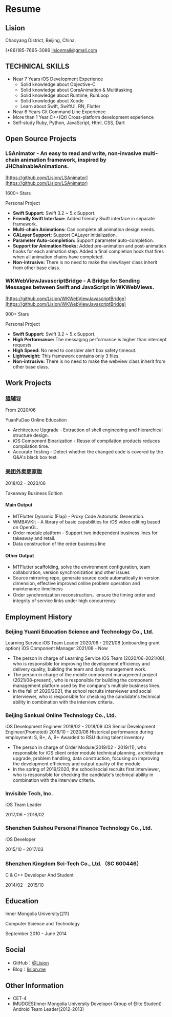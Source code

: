 # Resume

## Lision

Chaoyang District, Beijing, China.

(+86)185-7665-3086  lisionmail@gmail.com

## TECHNICAL SKILLS

- Near 7 Years iOS Development Experience
	- Solid knowledge about Objective-C
	- Solid knowledge about CoreAnimation & Multitasking
	- Solid knowledge about Runtime, RunLoop
	- Solid knowledge about Xcode
	- Learn about Swift, SwiftUI, RN, Flutter
- Near 6 Years Git Command Line Experience
- More than 1 Year C++(Qt) Cross-platform development experience
- Self-study Ruby, Python, JavaScript, Html, CSS, Dart

## Open Source Projects

### LSAnimator - An easy to read and write, non-invasive multi-chain animation framework, inspired by JHChainableAnimations.

[https://github.com/Lision/LSAnimator](https://github.com/Lision/LSAnimator)

1600+ Stars

Personal Project

- **Swift Support:** Swift 3.2 ~ 5.x Support.
- **Friendly Swift Interface:** Added friendly Swift interface in separate framework.
- **Multi-chain Animations:** Can complete all animation design needs.
- **CALayer Support:** Support CALayer initialization.
- **Parameter Auto-completion:** Support parameter auto-completion.
- **Support for Animation Hooks:** Added pre-animation and post-animation hooks for each animation step. Added a final completion hook that fires when all animation chains have completed.
- **Non-intrusive:** There is no need to make the view/layer class inherit from other base class.

### WKWebViewJavascriptBridge - A Bridge for Sending Messages between Swift and JavaScript in WKWebViews.

[https://github.com/Lision/WKWebViewJavascriptBridge](https://github.com/Lision/WKWebViewJavascriptBridge)

900+ Stars

Personal Project

- **Swift Support:** Swift 3.2 ~ 5.x Support.
- **High Performance:** The messaging performance is higher than intercept requests.
- **High Speed:** No need to consider alert box safety timeout.
- **Lightweight:** This framework contains only 3 files.
- **Non-intrusive:** There is no need to make the webview class inherit from other base class.

## Work Projects

### [猿辅导](https://apps.apple.com/cn/app/%E7%8C%BF%E8%BE%85%E5%AF%BC-%E4%B8%AD%E5%B0%8F%E5%AD%A6%E7%94%9F%E5%85%A8%E7%A7%91%E5%9C%A8%E7%BA%BF%E8%BE%85%E5%AF%BC%E7%9B%B4%E6%92%AD%E8%AF%BE/id974568444)

From 2020/06

YuanFuDao Online Education

- Architecture Upgrade - Extraction of shell engineering and hierarchical structure design.
- iOS Component Binarization - Reuse of compilation products reduces compilation time.
- Accurate Testing - Detect whether the changed code is covered by the Q&A's black box test.

### [美团外卖商家版](https://itunes.apple.com/cn/app/%E7%BE%8E%E5%9B%A2%E5%A4%96%E5%8D%96%E5%95%86%E5%AE%B6%E7%89%88-%E7%AE%A1%E5%AE%B6%E5%90%8E%E5%8F%B0/id869802614?mt=8)

2018/02 - 2020/06

Takeaway Business Edition

#### Main Output

- MTFlutter Dynamic (Flap) - Proxy Code Automatic Generation.
- WMBAVKit - A library of basic capabilities for iOS video editing based on OpenGL.
- Order module platform - Support two independent business lines for takeaway and retail.
- Data construction of the order business line

#### Other Output

- MTFlutter scaffolding, solve the environment configuration, team collaboration, version synchronization and other issues
- Source mirroring repo, generate source code automatically in version dimension, effective improved online problem operation and maintenance timeliness
- Order synchronization reconstruction，ensure the timing order and integrity of service links under high concurrency

## Employment History

### Beijing Yuanli Education Science and Technology Co., Ltd.

Learning Service iOS Team Leader 2020/06 - 2021/08 (onboarding grant option)
iOS Component Manager 2021/08 - Now

- The person in charge of Learning Service iOS Team (2020/06-2021/08), who is responsible for improving the development efficiency and delivery quality, building the team and daily management work. 
- The person in charge of the mobile component management project (2021/08-present), who is responsible for building the component management platform used by the company's multiple business lines.
- In the fall of 2020/2021, the school recruits interviewer and social interviewer, who is responsible for checking the candidate's technical ability in combination with the interview criteria.

### Beijing Sankuai Online Technology Co., Ltd.

iOS Development Engineer 2018/02 - 2018/09
iOS Senior Development Engineer(Promoted) 2018/10 - 2020/06
Historical performance during employment: S, B+, A, B+
Awarded to RSU during talent inventory

- The person in charge of Order Module(2019/02 - 2019/11), who responsible for iOS client order module technical planning, architecture upgrade, problem handling, data construction, focusing on improving the development efficiency and output quality of the module.
- In the spring of 2019/2020, the school/social recruits first interviewer, who is responsible for checking the candidate's technical ability in combination with the interview criteria.

### Invisible Tech, Inc.

iOS Team Leader

2017/06 - 2018/02

### Shenzhen Suishou Personal Finance Technology Co., Ltd.

iOS Developer

2015/10 - 2017/03

### Shenzhen Kingdom Sci-Tech Co., Ltd.（SC 600446）

C & C++ Developer And Student

2014/02 - 2015/10

## Education

Inner Mongolia University(211)

Computer Science and Technology

September 2010 - June 2014

## Social

- GitHub：[@Lision](https://github.com/Lision)
- Blog：[lision.me](https://lision.me/)

## Other Information

- CET-4
- IMUDGES(Inner Mongolia University Developer Group of Elite Student) Android Team Leader(2012-2013)
